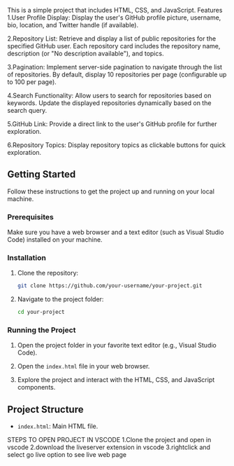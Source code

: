 This is a simple project that includes HTML, CSS, and JavaScript.
Features
1.User Profile Display:
  Display the user's GitHub profile picture, username, bio, location, and Twitter handle (if available).
  
2.Repository List:
  Retrieve and display a list of public repositories for the specified GitHub user.
  Each repository card includes the repository name, description (or "No description available"), and topics.

3.Pagination:
  Implement server-side pagination to navigate through the list of repositories.
  By default, display 10 repositories per page (configurable up to 100 per page).

4.Search Functionality:
  Allow users to search for repositories based on keywords.
  Update the displayed repositories dynamically based on the search query.

5.GitHub Link:
  Provide a direct link to the user's GitHub profile for further exploration.

6.Repository Topics:
  Display repository topics as clickable buttons for quick exploration.

## Getting Started

Follow these instructions to get the project up and running on your local machine.

### Prerequisites

Make sure you have a web browser and a text editor (such as Visual Studio Code) installed on your machine.

### Installation

1. Clone the repository:

    ```bash
    git clone https://github.com/your-username/your-project.git
    ```

2. Navigate to the project folder:

    ```bash
    cd your-project
    ```

### Running the Project

1. Open the project folder in your favorite text editor (e.g., Visual Studio Code).

2. Open the `index.html` file in your web browser.

3. Explore the project and interact with the HTML, CSS, and JavaScript components.

## Project Structure

- `index.html`: Main HTML file.

STEPS TO OPEN PROJECT IN VSCODE
1.Clone the project and open in vscode
2.download the liveserver extension in vscode
3.rightclick and select go live option to see live web page
